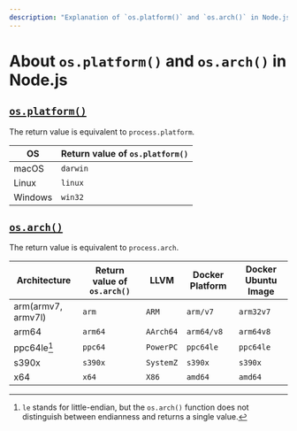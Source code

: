 ```yaml
---
description: "Explanation of `os.platform()` and `os.arch()` in Node.js with return values based on OS and architecture."
---
```


# About `os.platform()` and `os.arch()` in Node.js

## [`os.platform()`](https://nodejs.org/docs/v20.17.0/api/os.html#osplatform)

The return value is equivalent to `process.platform`.

OS      | Return value of `os.platform()`    |
------- | ---------------------------------- |
macOS   | `darwin`                           |
Linux   | `linux`                            |
Windows | `win32`                            |

## [`os.arch()`](https://nodejs.org/docs/v20.17.0/api/os.html#osarch)

The return value is equivalent to `process.arch`.

Architecture       | Return value of `os.arch()`    | LLVM      | Docker Platform | Docker Ubuntu Image |
------------------ | ------------------------------ | --------- | --------------- | ------------------- |
arm(armv7, armv7l) | `arm`                          | `ARM`     | `arm/v7`        | `arm32v7`           |
arm64              | `arm64`                        | `AArch64` | `arm64/v8`      | `arm64v8`           |
ppc64le[^1]        | `ppc64`                        | `PowerPC` | `ppc64le`       | `ppc64le`           |
s390x              | `s390x`                        | `SystemZ` | `s390x`         | `s390x`             |
x64                | `x64`                          | `X86`     | `amd64`         | `amd64`             |

[^1]: `le` stands for little-endian, but the `os.arch()` function does not distinguish between endianness and returns a single value.
